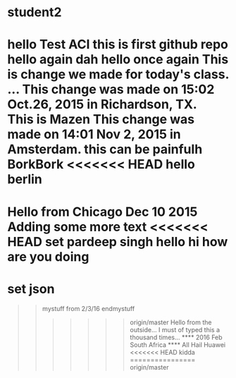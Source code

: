 # student2
hello Test ACI 
this is first github repo
hello again
dah hello once again
This is change we made for today's class.
...
This change was made on 15:02 Oct.26, 2015 in Richardson, TX.  
This is Mazen
This change was made on 14:01 Nov 2, 2015 in Amsterdam. 
this can be painfulh
BorkBork
<<<<<<< HEAD
hello berlin
=======
Hello from Chicago Dec 10 2015
Adding some more text
<<<<<<< HEAD
set pardeep singh
hello hi how are you doing
===========
set json
=======
>>mystuff  from 2/3/16
>>endmystuff
>>>>>>> origin/master
Hello from the outside... I must of typed this a thousand times...
**** 2016 Feb South Africa **** All Hail Huawei
<<<<<<< HEAD
kidda
================
>>>>>>> origin/master
